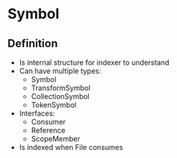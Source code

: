 # Symbol
## Definition
- Is internal structure for indexer to understand
- Can have multiple types:
    - Symbol
    - TransformSymbol
    - CollectionSymbol
    - TokenSymbol
- Interfaces:
    - Consumer
    - Reference
    - ScopeMember
- Is indexed when File consumes